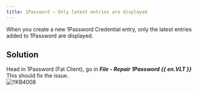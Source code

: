 ```yaml
---
title: 1Password – Only latest entries are displayed
---
```

When you create a new 1Password Credential entry, only the latest entries added to 1Password are displayed.
## Solution
Head in 1Password (Fat Client), go in ***File - Repair 1Password {{ en.VLT }}*** This should fix the issue.  
![!!KB4008](https://webdevolutions.azureedge.net/docs/en/kb/KB4008.png)
